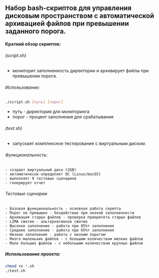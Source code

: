 ## Набор bash-скриптов для управления дисковым пространством с автоматической архивацией файлов при превышении заданного порога. 

#### Краткий обзор скриптов:
###### (script.sh)
- мониторит заполненность директории и архивирует файлы при превышении порога.

###### Использование:
```bash
./script.sh [путь] [порог]
```
- путь - директория для мониторинга
- порог - процент заполнения для срабатывания

###### (test.sh)
- запускает комплексное тестирование с виртуальным диском.

###### Функциональность:
    - создает виртуальный диск (2GB)
    - автоматически определяет ОС (Linux/macOS)
    - выполняет 9 тестовых сценариев
    - генерирует отчет

###### Тестовые сценарии
    - Базовая функциональность - основная работа скрипта
    - Порог не превышен - бездействие при низкой заполненности
    - Архивация старых файлов - проверка приоритета старых файлов
    - LZMA сжатие - альтернативное сжатие
    - Высокое заполнение - работа при 85%+ заполнения
    - Среднее заполнение - работа при 65%+ заполнения
    - Низкое заполнение - работа с низким порогом
    - Много маленьких файлов - с большим количеством мелких файлов
    - Мало больших файлов - с небольшим количеством крупных файлов

##### Использование проекта:
```bash
chmod +x *.sh
./test.sh
```

